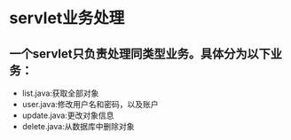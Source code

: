 # servlet业务处理
## 一个servlet只负责处理同类型业务。具体分为以下业务：
- list.java:获取全部对象
- user.java:修改用户名和密码，以及账户
- update.java:更改对象信息
- delete.java:从数据库中删除对象